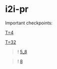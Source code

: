 # i2i-pr

Important checkpoints:

[T=4](https://mega.nz/folder/NWd3DYAI#KFQg8y_78Tlaft0wI5mX3A/file/FS10hT4T)

[T=32](https://mega.nz/folder/NWd3DYAI#KFQg8y_78Tlaft0wI5mX3A/file/Ea0U0JJQ)


>! [5_8](https://mega.nz/folder/NWd3DYAI#KFQg8y_78Tlaft0wI5mX3A/file/MH1AkbYL)

>! [8](https://mega.nz/folder/NWd3DYAI#KFQg8y_78Tlaft0wI5mX3A/file/AWlySLYI)